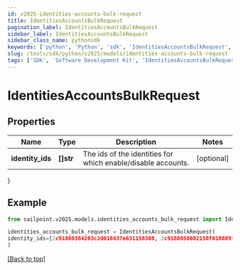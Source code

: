 ```yaml
---
id: v2025-identities-accounts-bulk-request
title: IdentitiesAccountsBulkRequest
pagination_label: IdentitiesAccountsBulkRequest
sidebar_label: IdentitiesAccountsBulkRequest
sidebar_class_name: pythonsdk
keywords: ['python', 'Python', 'sdk', 'IdentitiesAccountsBulkRequest', 'V2025IdentitiesAccountsBulkRequest'] 
slug: /tools/sdk/python/v2025/models/identities-accounts-bulk-request
tags: ['SDK', 'Software Development Kit', 'IdentitiesAccountsBulkRequest', 'V2025IdentitiesAccountsBulkRequest']
---
```


# IdentitiesAccountsBulkRequest


## Properties

Name | Type | Description | Notes
------------ | ------------- | ------------- | -------------
**identity_ids** | **[]str** | The ids of the identities for which enable/disable accounts. | [optional] 
}

## Example

```python
from sailpoint.v2025.models.identities_accounts_bulk_request import IdentitiesAccountsBulkRequest

identities_accounts_bulk_request = IdentitiesAccountsBulkRequest(
identity_ids=[2c91808384203c2d018437e631158308, 2c9180858082150f0180893dbaf553fe]
)

```
[[Back to top]](#) 


